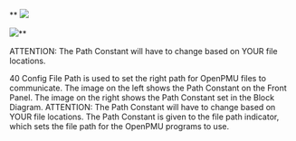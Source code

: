 ﻿
**  ![](https://lh3.googleusercontent.com/t7RH82NbSpyqz13qvLcgv-uU_eUxVlvYdQQhyBT5A4xKzK02KYORGktIRtQcJFvA7z3SosEKSK0UFh7_6_m_fxjralIe2NzQ_AOkFAjtKYb2hKAdxGZBLaa6CVLrzLYlBGvOCDEG)

![](https://lh6.googleusercontent.com/4UUKa1ifsqhnmSAVOabC9Ln6UB2Zzo8qMEuvx8-m7DfN6-HpnbHEzWvnN1ldVSN4keSDVptoEP1w6u2isZPGCy4DyWwMZIx7W8aj_lTbTakdytRGEfEoe5ehXw1n-H_WX5O3gW_n)**

ATTENTION: The Path Constant will have to change based on YOUR file locations.

  

40 Config File Path is used to set the right path for OpenPMU files to communicate. The image on the left shows the Path Constant on the Front Panel. The image on the right shows the Path Constant set in the Block Diagram. ATTENTION: The Path Constant will have to change based on YOUR file locations. The Path Constant is given to the file path indicator, which sets the file path for the OpenPMU programs to use.
